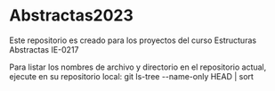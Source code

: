 # Abstractas2023
Este repositorio es creado para los proyectos del curso Estructuras Abstractas IE-0217 

Para listar los nombres de archivo y directorio en el repositorio actual, ejecute en su
repositorio local:
git ls-tree --name-only HEAD | sort

